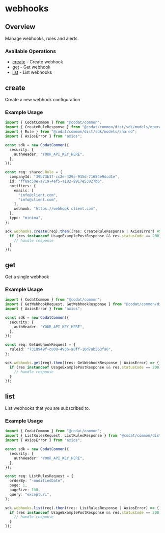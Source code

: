 # webhooks

## Overview

Manage webhooks, rules and alerts.

### Available Operations

* [create](#create) - Create webhook
* [get](#get) - Get webhook
* [list](#list) - List webhooks

## create

Create a new webhook configuration

### Example Usage

```typescript
import { CodatCommon } from "@codat/common";
import { CreateRuleResponse } from "@codat/common/dist/sdk/models/operations";
import { Rule } from "@codat/common/dist/sdk/models/shared";
import { AxiosError } from "axios";

const sdk = new CodatCommon({
  security: {
    authHeader: "YOUR_API_KEY_HERE",
  },
});

const req: shared.Rule = {
  companyId: "39b73b17-cc2e-429e-915d-71654e9dcd1e",
  id: "ff89c50e-a719-4ef5-a182-9917e53927b6",
  notifiers: {
    emails: [
      "info@client.com",
      "info@client.com",
    ],
    webhook: "https://webhook.client.com",
  },
  type: "minima",
};

sdk.webhooks.create(req).then((res: CreateRuleResponse | AxiosError) => {
  if (res instanceof UsageExamplePostResponse && res.statusCode == 200) {
    // handle response
  }
});
```

## get

Get a single webhook

### Example Usage

```typescript
import { CodatCommon } from "@codat/common";
import { GetWebhookRequest, GetWebhookResponse } from "@codat/common/dist/sdk/models/operations";
import { AxiosError } from "axios";

const sdk = new CodatCommon({
  security: {
    authHeader: "YOUR_API_KEY_HERE",
  },
});

const req: GetWebhookRequest = {
  ruleId: "7318949f-c008-4936-a8ff-10d7ab563fa6",
};

sdk.webhooks.get(req).then((res: GetWebhookResponse | AxiosError) => {
  if (res instanceof UsageExamplePostResponse && res.statusCode == 200) {
    // handle response
  }
});
```

## list

List webhooks that you are subscribed to.

### Example Usage

```typescript
import { CodatCommon } from "@codat/common";
import { ListRulesRequest, ListRulesResponse } from "@codat/common/dist/sdk/models/operations";
import { AxiosError } from "axios";

const sdk = new CodatCommon({
  security: {
    authHeader: "YOUR_API_KEY_HERE",
  },
});

const req: ListRulesRequest = {
  orderBy: "-modifiedDate",
  page: 1,
  pageSize: 100,
  query: "excepturi",
};

sdk.webhooks.list(req).then((res: ListRulesResponse | AxiosError) => {
  if (res instanceof UsageExamplePostResponse && res.statusCode == 200) {
    // handle response
  }
});
```

